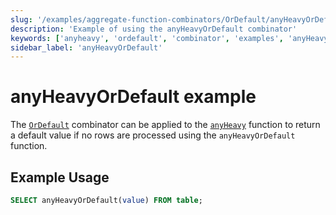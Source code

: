 ```yaml
---
slug: '/examples/aggregate-function-combinators/OrDefault/anyHeavyOrDefault'
description: 'Example of using the anyHeavyOrDefault combinator'
keywords: ['anyheavy', 'ordefault', 'combinator', 'examples', 'anyHeavyOrDefault']
sidebar_label: 'anyHeavyOrDefault'
---
```


# anyHeavyOrDefault example

The [`OrDefault`](/sql-reference/aggregate-functions/combinators#-ordefault) combinator can be applied to the [`anyHeavy`](/sql-reference/aggregate-functions/reference/anyheavy) function to return a default value if no rows are processed using the `anyHeavyOrDefault` function.

## Example Usage

```sql
SELECT anyHeavyOrDefault(value) FROM table;
``` 
